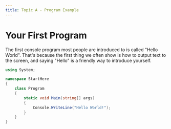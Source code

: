```yaml
---
title: Topic A - Program Example
---
```

# Your First Program

The first console program most people are introduced to is called "Hello World". That's because the first thing we often show is how to output text to the screen, and saying "Hello" is a friendly way to introduce yourself.

```csharp
using System;

namespace StartHere
{
    class Program
    {
        static void Main(string[] args)
        {
            Console.WriteLine("Hello World!");
        }
    }
}
```
